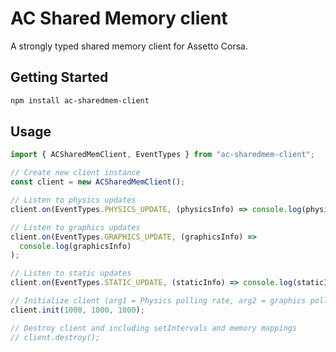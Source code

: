# AC Shared Memory client

A strongly typed shared memory client for Assetto Corsa.

## Getting Started

```sh
npm install ac-sharedmem-client
```

## Usage

```ts
import { ACSharedMemClient, EventTypes } from "ac-sharedmem-client";

// Create new client instance
const client = new ACSharedMemClient();

// Listen to physics updates
client.on(EventTypes.PHYSICS_UPDATE, (physicsInfo) => console.log(physicsInfo));

// Listen to graphics updates
client.on(EventTypes.GRAPHICS_UPDATE, (graphicsInfo) =>
  console.log(graphicsInfo)
);

// Listen to static updates
client.on(EventTypes.STATIC_UPDATE, (staticInfo) => console.log(staticInfo));

// Initialize client (arg1 = Physics polling rate, arg2 = graphics polling rate, arg3 = static polling rate)
client.init(1000, 1000, 1000);

// Destroy client and including setIntervals and memory mappings
// client.destroy();
```
